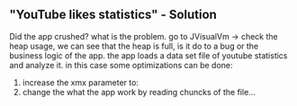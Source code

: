 "YouTube likes statistics" - Solution
-----------------------------------------------

Did the app crushed? what is the problem.
go to JVisualVm -> check the heap usage, we can see that the heap is full, is it do to a bug or the business logic of the app.
the app loads a data set file of youtube statistics and analyze it.
in this case some optimizations can be done:
1. increase the xmx parameter to:
1. change the what the app work by reading chuncks of the file...


